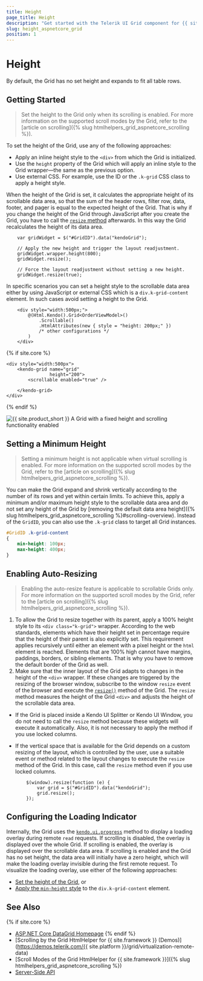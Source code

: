 ```yaml
---
title: Height
page_title: Height
description: "Get started with the Telerik UI Grid component for {{ site.framework }} and learn how to apply different heights to the Grid."
slug: height_aspnetcore_grid
position: 1
---
```


# Height

By default, the Grid has no set height and expands to fit all table rows.

## Getting Started

> Set the height to the Grid only when its scrolling is enabled. For more information on the supported scroll modes by the Grid, refer to the [article on scrolling]({% slug htmlhelpers_grid_aspnetcore_scrolling %}).  

To set the height of the Grid, use any of the following approaches:
* Apply an inline height style to the `<div>` from which the Grid is initialized.
* Use the `height` property of the Grid which will apply an inline style to the Grid wrapper&mdash;the same as the previous option.
* Use external CSS. For example, use the ID or the `.k-grid` CSS class to apply a height style.

When the height of the Grid is set, it calculates the appropriate height of its scrollable data area, so that the sum of the header rows, filter row, data, footer, and pager is equal to the expected height of the Grid. That is why if you change the height of the Grid through JavaScript after you create the Grid, you have to call the [`resize` method](https://docs.telerik.com/kendo-ui/api/javascript/kendo/methods/resize) afterwards. In this way the Grid recalculates the height of its data area.

```JS
    var gridWidget = $("#GridID").data("kendoGrid");

    // Apply the new height and trigger the layout readjustment.
    gridWidget.wrapper.height(800);
    gridWidget.resize();

    // Force the layout readjustment without setting a new height.
    gridWidget.resize(true);
```

In specific scenarios you can set a height style to the scrollable data area either by using JavaScript or external CSS which is a `div.k-grid-content` element. In such cases avoid setting a height to the Grid.

```HtmlHelper
    <div style="width:500px;">
        @(Html.Kendo().Grid<OrderViewModel>()
            .Scrollable()
            .HtmlAttributes(new { style = "height: 200px;" })
            /* other configurations */
        )
    </div>
```
{% if site.core %}
```TagHelper
<div style="width:500px">
    <kendo-grid name="grid"
                height="200">
        <scrollable enabled="true" />

    </kendo-grid>
</div>
```
{% endif %}

![{{ site.product_short }} A Grid with a fixed height and scrolling functionality enabled](../grid-scrollable.png)

## Setting a Minimum Height

> Setting a minimum height is not applicable when virtual scrolling is enabled. For more information on the supported scroll modes by the Grid, refer to the [article on scrolling]({% slug htmlhelpers_grid_aspnetcore_scrolling %}).

You can make the Grid expand and shrink vertically according to the number of its rows and yet within certain limits. To achieve this, apply a minimum and/or maximum height style to the scrollable data area and do not set any height of the Grid by [removing the default data area height]({% slug htmlhelpers_grid_aspnetcore_scrolling %}#scrolling-overview). Instead of the `GridID`, you can also use the `.k-grid` class to target all Grid instances.

```CSS
#GridID .k-grid-content
{
    min-height: 100px;
    max-height: 400px;
}
```

## Enabling Auto-Resizing

> Enabling the auto-resize feature is applicable to scrollable Grids only. For more information on the supported scroll modes by the Grid, refer to the [article on scrolling]({% slug htmlhelpers_grid_aspnetcore_scrolling %}).

1. To allow the Grid to resize together with its parent, apply a 100% height style to its `<div class="k-grid">` wrapper. According to the web standards, elements which have their height set in percentage require that the height of their parent is also explicitly set. This requirement applies recursively until either an element with a pixel height or the `html` element is reached. Elements that are 100% high cannot have margins, paddings, borders, or sibling elements. That is why you have to remove the default border of the Grid as well.
1. Make sure that the inner layout of the Grid adapts to changes in the height of the `<div>` wrapper. If these changes are triggered by the resizing of the browser window, subscribe to the window `resize` event of the browser and execute the [`resize()`](https://docs.telerik.com/kendo-ui/api/javascript/kendo/methods/resize) method of the Grid. The `resize` method measures the height of the Grid `<div>` and adjusts the height of the scrollable data area.
  * If the Grid is placed inside a Kendo UI Splitter or Kendo UI Window, you do not need to call the `resize` method because these widgets will execute it automatically. Also, it is not necessary to apply the method if you use locked columns.
  * If the vertical space that is available for the Grid depends on a custom resizing of the layout, which is controlled by the user, use a suitable event or method related to the layout changes to execute the `resize` method of the Grid. In this case, call the `resize` method even if you use locked columns.

    ```JS
        $(window).resize(function (e) {
            var grid = $("#GridID").data("kendoGrid");
            grid.resize();
        });
    ```

## Configuring the Loading Indicator

Internally, the Grid uses the [`kendo.ui.progress`](https://docs.telerik.com/kendo-ui/api/javascript/ui/ui/methods/progress) method to display a loading overlay during remote `read` requests. If scrolling is disabled, the overlay is displayed over the whole Grid. If scrolling is enabled, the overlay is displayed over the scrollable data area. If scrolling is enabled and the Grid has no set height, the data area will initially have a zero height, which will make the loading overlay invisible during the first remote request. To visualize the loading overlay, use either of the following approaches:
* [Set the height of the Grid](#getting-started), or
* [Apply the `min-height` style](#setting-a-minimum-height) to the `div.k-grid-content` element.

## See Also

{% if site.core %}
* [ASP.NET Core DataGrid Homepage](https://www.telerik.com/aspnet-core-ui/grid)
{% endif %}
* [Scrolling by the Grid HtmlHelper for {{ site.framework }} (Demos)](https://demos.telerik.com/{{ site.platform }}/grid/virtualization-remote-data)
* [Scroll Modes of the Grid HtmlHelper for {{ site.framework }}]({% slug htmlhelpers_grid_aspnetcore_scrolling %})
* [Server-Side API](/api/grid)
